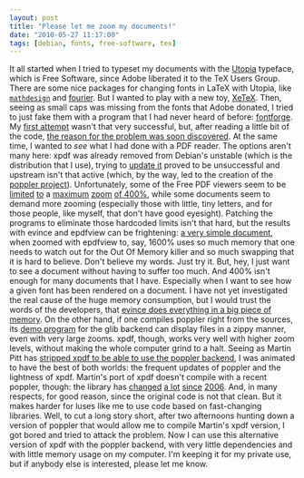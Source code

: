 ```yaml
---
layout: post
title: "Please let me zoom my documents!"
date: "2010-05-27 11:17:00"
tags: [debian, fonts, free-software, tex]
---
```


It all started when I tried to typeset my documents with the
[Utopia](http://en.wikipedia.org/wiki/Utopia%20(typeface)) typeface,
which is Free Software, since Adobe liberated it to the TeX Users Group.
There are some nice packages for changing fonts in LaTeX with Utopia,
like
[`mathdesign`](http://www.ctan.org/tex-archive/help/Catalogue/entries/mathdesign-utopia.html)
and
[fourier](http://www.ctan.org/tex-archive/help/Catalogue/entries/fourier.html).
But I wanted to play with a new toy, [XeTeX](http://www.tug.org/xetex/).
Then, seeing as small caps was missing from the fonts that Adobe
donated, I tried to just fake them with a program that I had never heard
of before: [fontforge](http://fontforge.sf.net/). My [first
attempt](http://bugs.debian.org/569548) wasn\'t that very successful,
but, after reading a little bit of the code, [the reason for the problem
was soon discovered](http://bugs.debian.org/569548#15). At the same
time, I wanted to *see* what I had done with a PDF reader. The options
aren\'t many here: xpdf was already removed from Debian\'s unstable
(which is the distribution that I use), trying to [update
it](http://bugs.debian.org/527840) proved to be unsuccessful and
upstream isn\'t that active (which, by the way, led to the creation of
the [poppler
project](http://cgit.freedesktop.org/poppler/poppler/tree/README)).
Unfortunately, some of the Free PDF viewers seem to be
[limited](https://bugs.launchpad.net/evince/+bug/241604)
[to](https://bugzilla.redhat.com/show_bug.cgi?id=532946) a
[maximum](http://mail.gnome.org/archives/evince-list/2007-March/msg00002.html)
[zoom](http://bugs.debian.org/583119) [of
400%](http://bugs.debian.org/580495), while some documents seem to
demand more zooming (especially those with little, tiny letters, and for
those people, like myself, that don\'t have good eyesight). Patching the
programs to eliminate those hardcoded limits isn\'t that hard, but the
results with evince and epdfview can be frightening: [a very simple
document](http://kernel.org/pub/linux/kernel/people/hpa/raid6.pdf), when
zoomed with epdfview to, say, 1600% uses so much memory that one needs
to watch out for the Out Of Memory killer and so much swapping that it
is hard to believe. Don\'t believe my words. Just try it. But, hey, I
just want to see a document without having to suffer too much. And 400%
isn\'t enough for many documents that I have. Especially when I want to
see how a given font has been rendered on a document. I have not yet
investigated the real cause of the huge memory consumption, but I would
trust the words of the developers, that [evince does everything in a big
piece of memory](https://bugzilla.gnome.org/show_bug.cgi?id=303365#c6).
On the other hand, if one compiles poppler right from the sources, its
[demo
program](http://cgit.freedesktop.org/poppler/poppler/tree/glib/demo) for
the glib backend can display files in a zippy manner, even with very
large zooms. xpdf, though, works very well with higher zoom levels,
without making the whole computer grind to a halt. Seeing as Martin Pitt
has [stripped xpdf to be able to use the poppler
backend](http://bugs.debian.org/351279), I was animated to have the best
of both worlds: the frequent updates of poppler and the lightness of
xpdf. Martin\'s port of xpdf doesn\'t compile with a recent poppler,
though: the library has
[changed](http://lists.freedesktop.org/archives/poppler/2009-May/004665.html)
[a lot](http://lists.debian.org/debian-devel/2007/12/msg00501.html)
[since](https://bugzilla.redhat.com/show_bug.cgi?id=551119#c3)
[2006](http://lists.debian.org/debian-tex-maint/2009/09/msg00203.html).
And, in many respects, for good reason, since the original code is not
that clean. But it makes harder for luses like me to use code based on
fast-changing libraries. Well, to cut a long story short, after two
afternoons hunting down a version of poppler that would allow me to
compile Martin\'s xpdf version, I got bored and tried to attack the
problem. Now I can use this alternative version of xpdf with the poppler
backend, with very little dependencies and with little memory usage on
my computer. I\'m keeping it for my private use, but if anybody else is
interested, please let me know.
